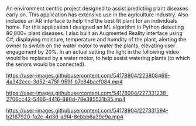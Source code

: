 An environment centric project designed to assist predicting plant diseases early on. This application has extensive use in the agriculture industry. Also includes an AR interface to help find the best fit plant for an individuals home. 
For this application I designed an ML algorithm in Python detecting 80,000+ plant diseases.
I also built an Augmented Reality interface using C#, displaying moisture, temperature and humdity of the plant, alerting the owner to switch on the water motor to water the plants, elevating user engagement by 20%.
In an actual setting the light in the following video would be replaced by a water motor, to help assist watering plants (to which the senors would be connected). 

https://user-images.githubusercontent.com/54178904/223808469-4a342ccc-3d52-475f-959f-b7e84baef084.mp4


https://user-images.githubusercontent.com/54178904/227331238-2706cc42-5466-4416-880d-78e385531b35.mp4



https://user-images.githubusercontent.com/54178904/227331594-b2167920-fa2c-4d3d-a9f4-8ebbb6a39e9a.mp4

